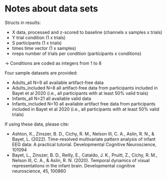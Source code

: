 # Notes about data sets

Structs in results:
- X data, processed and z-scored to baseline (channels x samples x trials)
- Y trial condition (1 x trials)
- S participants (1 x trials)
- times time vector (1 x samples)
- nreps number of trials per condition (participants x conditions)

-> Conditions are coded as integers from 1 to 8

Four sample datasets are provided: 
- Adults_all N=9 all available artifact-free data
- Adults_included N=8 all artifact-free data from participants included in Bayet et al 2020 (i.e., all participants with at least 50% valid trials)
- Infants_all N=21 all available valid data
- Infants_included N=10 all available artifact free data from participants included in Bayet et al 2020 (i.e., all participants with at least 50% valid trials)

If using these data, please cite: 
 - Ashton, K., Zinszer, B. D., Cichy, R. M., Nelson III, C. A., Aslin, R. N., & Bayet, L. (2022). Time-resolved multivariate pattern analysis of infant EEG data: A practical tutorial. Developmental Cognitive Neuroscience, 101094
 - Bayet, L., Zinszer, B. D., Reilly, E., Cataldo, J. K., Pruitt, Z., Cichy, R. M., Nelson III, C. A., & Aslin, R. N. (2020). Temporal dynamics of visual representations in the infant brain. Developmental cognitive neuroscience, 45, 100860 

